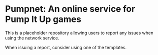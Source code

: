# Pumpnet: An online service for Pump It Up games

This is a placeholder repository allowing users to report any issues when using the network service.

When issuing a report, consider using one of the templates.
